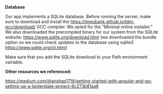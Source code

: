 **Database**

Our app implements a SQLite database. Before running the server, make sure to download and install the https://jmeubank.github.io/tdm-gcc/download/ GCC compiler. We opted for the "Minimal online installer." We also downloaded the precompiled binary for our system from the SQLite website: https://www.sqlite.org/download.html (we downloaded the bundle option so we could check updates to the database using sqlite3 https://www.sqlite.org/cli.html)

Make sure that you add the SQLite download to your Path environment vairiable.

**Other resources we referenced:**

https://medium.com/@anshap1719/getting-started-with-angular-and-go-setting-up-a-boilerplate-project-8c273b81aa6
